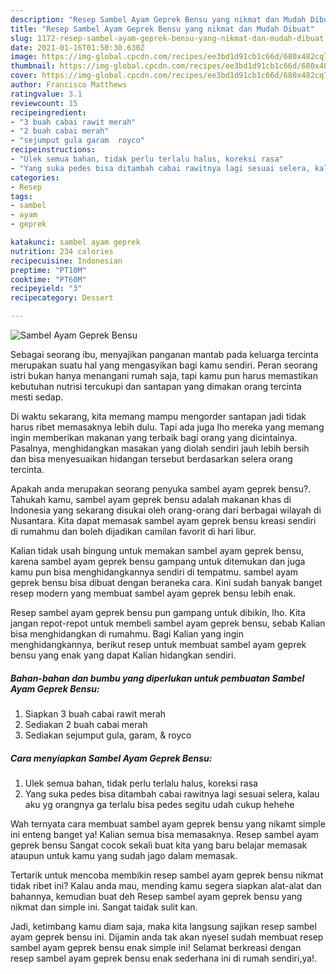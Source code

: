 ```yaml
---
description: "Resep Sambel Ayam Geprek Bensu yang nikmat dan Mudah Dibuat"
title: "Resep Sambel Ayam Geprek Bensu yang nikmat dan Mudah Dibuat"
slug: 1172-resep-sambel-ayam-geprek-bensu-yang-nikmat-dan-mudah-dibuat
date: 2021-01-16T01:50:30.630Z
image: https://img-global.cpcdn.com/recipes/ee3bd1d91cb1c66d/680x482cq70/sambel-ayam-geprek-bensu-foto-resep-utama.jpg
thumbnail: https://img-global.cpcdn.com/recipes/ee3bd1d91cb1c66d/680x482cq70/sambel-ayam-geprek-bensu-foto-resep-utama.jpg
cover: https://img-global.cpcdn.com/recipes/ee3bd1d91cb1c66d/680x482cq70/sambel-ayam-geprek-bensu-foto-resep-utama.jpg
author: Francisco Matthews
ratingvalue: 3.1
reviewcount: 15
recipeingredient:
- "3 buah cabai rawit merah"
- "2 buah cabai merah"
- "sejumput gula garam  royco"
recipeinstructions:
- "Ulek semua bahan, tidak perlu terlalu halus, koreksi rasa"
- "Yang suka pedes bisa ditambah cabai rawitnya lagi sesuai selera, kalau aku yg orangnya ga terlalu bisa pedes segitu udah cukup hehehe"
categories:
- Resep
tags:
- sambel
- ayam
- geprek

katakunci: sambel ayam geprek 
nutrition: 234 calories
recipecuisine: Indonesian
preptime: "PT10M"
cooktime: "PT60M"
recipeyield: "3"
recipecategory: Dessert

---
```



![Sambel Ayam Geprek Bensu](https://img-global.cpcdn.com/recipes/ee3bd1d91cb1c66d/680x482cq70/sambel-ayam-geprek-bensu-foto-resep-utama.jpg)

Sebagai seorang ibu, menyajikan panganan mantab pada keluarga tercinta merupakan suatu hal yang mengasyikan bagi kamu sendiri. Peran seorang istri bukan hanya menangani rumah saja, tapi kamu pun harus memastikan kebutuhan nutrisi tercukupi dan santapan yang dimakan orang tercinta mesti sedap.

Di waktu  sekarang, kita memang mampu mengorder santapan jadi tidak harus ribet memasaknya lebih dulu. Tapi ada juga lho mereka yang memang ingin memberikan makanan yang terbaik bagi orang yang dicintainya. Pasalnya, menghidangkan masakan yang diolah sendiri jauh lebih bersih dan bisa menyesuaikan hidangan tersebut berdasarkan selera orang tercinta. 



Apakah anda merupakan seorang penyuka sambel ayam geprek bensu?. Tahukah kamu, sambel ayam geprek bensu adalah makanan khas di Indonesia yang sekarang disukai oleh orang-orang dari berbagai wilayah di Nusantara. Kita dapat memasak sambel ayam geprek bensu kreasi sendiri di rumahmu dan boleh dijadikan camilan favorit di hari libur.

Kalian tidak usah bingung untuk memakan sambel ayam geprek bensu, karena sambel ayam geprek bensu gampang untuk ditemukan dan juga kamu pun bisa menghidangkannya sendiri di tempatmu. sambel ayam geprek bensu bisa dibuat dengan beraneka cara. Kini sudah banyak banget resep modern yang membuat sambel ayam geprek bensu lebih enak.

Resep sambel ayam geprek bensu pun gampang untuk dibikin, lho. Kita jangan repot-repot untuk membeli sambel ayam geprek bensu, sebab Kalian bisa menghidangkan di rumahmu. Bagi Kalian yang ingin menghidangkannya, berikut resep untuk membuat sambel ayam geprek bensu yang enak yang dapat Kalian hidangkan sendiri.

<!--inarticleads1-->

##### Bahan-bahan dan bumbu yang diperlukan untuk pembuatan Sambel Ayam Geprek Bensu:

1. Siapkan 3 buah cabai rawit merah
1. Sediakan 2 buah cabai merah
1. Sediakan sejumput gula, garam, &amp; royco




<!--inarticleads2-->

##### Cara menyiapkan Sambel Ayam Geprek Bensu:

1. Ulek semua bahan, tidak perlu terlalu halus, koreksi rasa
1. Yang suka pedes bisa ditambah cabai rawitnya lagi sesuai selera, kalau aku yg orangnya ga terlalu bisa pedes segitu udah cukup hehehe




Wah ternyata cara membuat sambel ayam geprek bensu yang nikamt simple ini enteng banget ya! Kalian semua bisa memasaknya. Resep sambel ayam geprek bensu Sangat cocok sekali buat kita yang baru belajar memasak ataupun untuk kamu yang sudah jago dalam memasak.

Tertarik untuk mencoba membikin resep sambel ayam geprek bensu nikmat tidak ribet ini? Kalau anda mau, mending kamu segera siapkan alat-alat dan bahannya, kemudian buat deh Resep sambel ayam geprek bensu yang nikmat dan simple ini. Sangat taidak sulit kan. 

Jadi, ketimbang kamu diam saja, maka kita langsung sajikan resep sambel ayam geprek bensu ini. Dijamin anda tak akan nyesel sudah membuat resep sambel ayam geprek bensu enak simple ini! Selamat berkreasi dengan resep sambel ayam geprek bensu enak sederhana ini di rumah sendiri,ya!.

